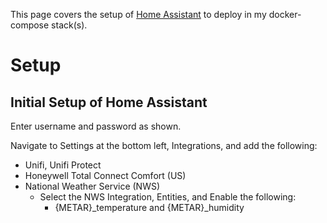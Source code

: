 This page covers the setup of [Home Assistant](https://www.home-assistant.io/) to deploy in my docker-compose stack(s).

# Setup

## Initial Setup of Home Assistant

Enter username and password as shown.

Navigate to Settings at the bottom left, Integrations, and add the following:

- Unifi, Unifi Protect
- Honeywell Total Connect Comfort (US)
- National Weather Service (NWS)
  - Select the NWS Integration, Entities, and Enable the following:
    - {METAR}_temperature and {METAR}_humidity
